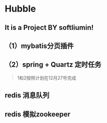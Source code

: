 # Hubble

## It is  a Project BY softliumin!


##


## （1）mybatis分页插件

 

## （2）spring + Quartz  定时任务


> 1和2按照计划在12月27号完成

## redis  消息队列



## redis 模拟zookeeper

## 



